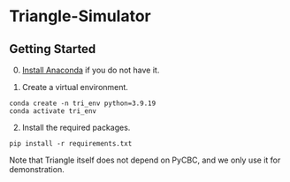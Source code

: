 # Triangle-Simulator

## Getting Started

0) [Install Anaconda](https://docs.anaconda.com/anaconda/install/) if you do not have it.

1) Create a virtual environment.

```
conda create -n tri_env python=3.9.19
conda activate tri_env
```
2) Install the required packages.

```
pip install -r requirements.txt
```
Note that Triangle itself does not depend on PyCBC, and we only use it for demonstration.

